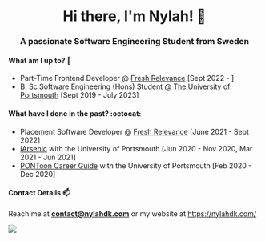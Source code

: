 <h1 align="center"> Hi there, I'm Nylah! 🌸 </h1>
<h3 align="center">A passionate Software Engineering Student from Sweden</h3>

#### What am I up to? 🐨
* Part-Time Frontend Developer @ [Fresh Relevance](https://www.freshrelevance.com/) [Sept 2022 - ]
* B. Sc Software Engineering (Hons) Student @ [The University of Portsmouth](https://www.port.ac.uk/) [Sept 2019 - July 2023]

#### What have I done in the past? :octocat:
* Placement Software Developer @ [Fresh Relevance](https://www.freshrelevance.com/) [June 2021 - Sept 2022]
* [iArsenic](https://github.com/portsoc/iArsenic) with the University of Portsmouth [Jun 2020 - Nov 2020, Mar 2021 - Jun 2021]
* [PONToon Career Guide](https://github.com/pontoonapps/CareerGuide) with the University of Portsmouth [Feb 2020 - Dec 2020]

#### Contact Details 📫
Reach me at **contact@nylahdk.com**
or my website at https://nylahdk.com/

![](https://komarev.com/ghpvc/?username=TxJson&color=ff69b4)
